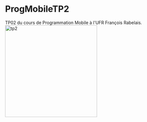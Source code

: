 # ProgMobileTP2
TP02 du cours de Programmation Mobile à l'UFR François Rabelais.
<br/><img src="https://user-images.githubusercontent.com/58001080/114604636-70b87c00-9c99-11eb-89bb-aebd061ca2d2.gif" alt="tp2" width="300"/>
